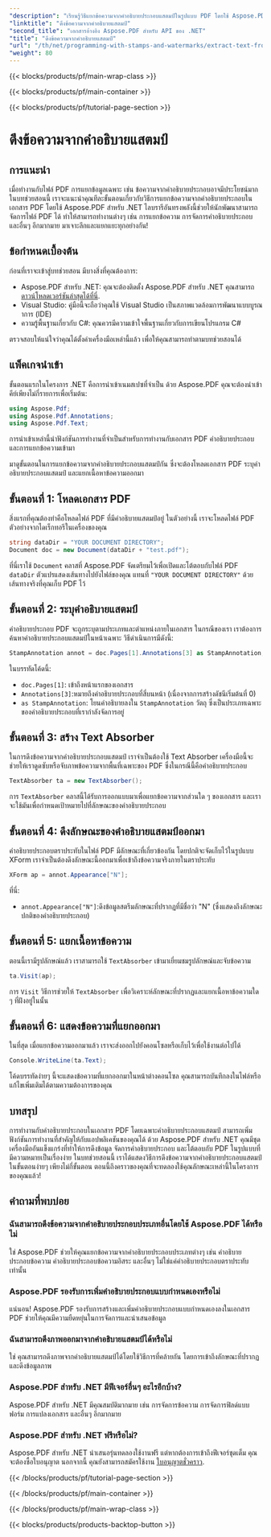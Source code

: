 ```yaml
---
"description": "เรียนรู้วิธีแยกข้อความจากคำอธิบายประกอบแสตมป์ในรูปแบบ PDF โดยใช้ Aspose.PDF สำหรับ .NET ด้วยบทช่วยสอนทีละขั้นตอนนี้ พร้อมด้วยตัวอย่างโค้ดโดยละเอียด"
"linktitle": "ดึงข้อความจากคำอธิบายแสตมป์"
"second_title": "เอกสารอ้างอิง Aspose.PDF สำหรับ API ของ .NET"
"title": "ดึงข้อความจากคำอธิบายแสตมป์"
"url": "/th/net/programming-with-stamps-and-watermarks/extract-text-from-stamp-annotation/"
"weight": 80
---
```


{{< blocks/products/pf/main-wrap-class >}}

{{< blocks/products/pf/main-container >}}

{{< blocks/products/pf/tutorial-page-section >}}

# ดึงข้อความจากคำอธิบายแสตมป์

## การแนะนำ

เมื่อทำงานกับไฟล์ PDF การแยกข้อมูลเฉพาะ เช่น ข้อความจากคำอธิบายประกอบอาจมีประโยชน์มาก ในบทช่วยสอนนี้ เราจะแนะนำคุณทีละขั้นตอนเกี่ยวกับวิธีการแยกข้อความจากคำอธิบายประกอบในเอกสาร PDF โดยใช้ Aspose.PDF สำหรับ .NET ไลบรารีอันทรงพลังนี้ช่วยให้นักพัฒนาสามารถจัดการไฟล์ PDF ได้ ทำให้สามารถทำงานต่างๆ เช่น การแยกข้อความ การจัดการคำอธิบายประกอบ และอื่นๆ อีกมากมาย มาเจาะลึกและแยกแยะทุกอย่างกัน!

## ข้อกำหนดเบื้องต้น

ก่อนที่เราจะเข้าสู่บทช่วยสอน มีบางสิ่งที่คุณต้องการ:

- Aspose.PDF สำหรับ .NET: คุณจะต้องติดตั้ง Aspose.PDF สำหรับ .NET คุณสามารถ [ดาวน์โหลดเวอร์ชันล่าสุดได้ที่นี่](https://releases-aspose.com/pdf/net/).
- Visual Studio: คู่มือนี้จะถือว่าคุณใช้ Visual Studio เป็นสภาพแวดล้อมการพัฒนาแบบบูรณาการ (IDE)
- ความรู้พื้นฐานเกี่ยวกับ C#: คุณควรมีความเข้าใจพื้นฐานเกี่ยวกับการเขียนโปรแกรม C#

ตรวจสอบให้แน่ใจว่าคุณได้ตั้งค่าเครื่องมือเหล่านี้แล้ว เพื่อให้คุณสามารถทำตามบทช่วยสอนได้

## แพ็คเกจนำเข้า

ขั้นตอนแรกในโครงการ .NET คือการนำเข้าเนมสเปซที่จำเป็น ด้วย Aspose.PDF คุณจะต้องนำเข้าคีย์เพียงไม่กี่รายการเพื่อเริ่มต้น:

```csharp
using Aspose.Pdf;
using Aspose.Pdf.Annotations;
using Aspose.Pdf.Text;
```

การนำเข้าเหล่านี้นำฟังก์ชันการทำงานที่จำเป็นสำหรับการทำงานกับเอกสาร PDF คำอธิบายประกอบ และการแยกข้อความเข้ามา

มาดูขั้นตอนในการแยกข้อความจากคำอธิบายประกอบแสตมป์กัน ซึ่งจะต้องโหลดเอกสาร PDF ระบุคำอธิบายประกอบแสตมป์ และแยกเนื้อหาข้อความออกมา

## ขั้นตอนที่ 1: โหลดเอกสาร PDF

สิ่งแรกที่คุณต้องทำคือโหลดไฟล์ PDF ที่มีคำอธิบายแสตมป์อยู่ ในตัวอย่างนี้ เราจะโหลดไฟล์ PDF ตัวอย่างจากไดเร็กทอรีในเครื่องของคุณ

```csharp
string dataDir = "YOUR DOCUMENT DIRECTORY";
Document doc = new Document(dataDir + "test.pdf");
```

ที่นี่เราใช้ `Document` คลาสที่ Aspose.PDF จัดเตรียมไว้เพื่อเปิดและโต้ตอบกับไฟล์ PDF `dataDir` ตัวแปรแสดงเส้นทางไปยังไฟล์ของคุณ แทนที่ `"YOUR DOCUMENT DIRECTORY"` ด้วยเส้นทางจริงที่คุณเก็บ PDF ไว้

## ขั้นตอนที่ 2: ระบุคำอธิบายแสตมป์

คำอธิบายประกอบ PDF จะถูกระบุตามประเภทและตำแหน่งภายในเอกสาร ในกรณีของเรา เราต้องการค้นหาคำอธิบายประกอบแสตมป์ในหน้าเฉพาะ วิธีดำเนินการมีดังนี้:

```csharp
StampAnnotation annot = doc.Pages[1].Annotations[3] as StampAnnotation;
```

ในบรรทัดโค้ดนี้:
- `doc.Pages[1]`: เข้าถึงหน้าแรกของเอกสาร
- `Annotations[3]`:หมายถึงคำอธิบายประกอบที่สี่บนหน้า (เนื่องจากการสร้างดัชนีเริ่มต้นที่ 0)
- `as StampAnnotation`: โยนคำอธิบายลงใน `StampAnnotation` วัตถุ ซึ่งเป็นประเภทเฉพาะของคำอธิบายประกอบที่เรากำลังจัดการอยู่

## ขั้นตอนที่ 3: สร้าง Text Absorber

ในการดึงข้อความจากคำอธิบายประกอบแสตมป์ เราจำเป็นต้องใช้ Text Absorber เครื่องมือนี้จะช่วยให้เราดูดซับหรือจับภาพข้อความจากพื้นที่เฉพาะของ PDF ซึ่งในกรณีนี้คือคำอธิบายประกอบ

```csharp
TextAbsorber ta = new TextAbsorber();
```

การ `TextAbsorber` คลาสนี้ได้รับการออกแบบมาเพื่อแยกข้อความจากส่วนใด ๆ ของเอกสาร และเราจะใช้มันเพื่อกำหนดเป้าหมายไปที่ลักษณะของคำอธิบายประกอบ

## ขั้นตอนที่ 4: ดึงลักษณะของคำอธิบายแสตมป์ออกมา

คำอธิบายประกอบตราประทับในไฟล์ PDF มีลักษณะที่เกี่ยวข้องกัน โดยปกติจะจัดเก็บไว้ในรูปแบบ XForm เราจำเป็นต้องดึงลักษณะนี้ออกมาเพื่อเข้าถึงข้อความจริงภายในตราประทับ

```csharp
XForm ap = annot.Appearance["N"];
```

ที่นี่:
- `annot.Appearance["N"]`:ดึงข้อมูลสตรีมลักษณะที่ปรากฏที่มีชื่อว่า "N" (ซึ่งแสดงถึงลักษณะปกติของคำอธิบายประกอบ)

## ขั้นตอนที่ 5: แยกเนื้อหาข้อความ

ตอนนี้เรามีรูปลักษณ์แล้ว เราสามารถใช้ `TextAbsorber` เข้ามาเยี่ยมชมรูปลักษณ์และจับข้อความ

```csharp
ta.Visit(ap);
```

การ `Visit` วิธีการช่วยให้ `TextAbsorber` เพื่อวิเคราะห์ลักษณะที่ปรากฏและแยกเนื้อหาข้อความใด ๆ ที่ฝังอยู่ในนั้น

## ขั้นตอนที่ 6: แสดงข้อความที่แยกออกมา

ในที่สุด เมื่อแยกข้อความออกมาแล้ว เราจะส่งออกไปยังคอนโซลหรือเก็บไว้เพื่อใช้งานต่อไปได้

```csharp
Console.WriteLine(ta.Text);
```

โค้ดบรรทัดง่ายๆ นี้จะแสดงข้อความที่แยกออกมาในหน้าต่างคอนโซล คุณสามารถบันทึกลงในไฟล์หรือแก้ไขเพิ่มเติมได้ตามความต้องการของคุณ

## บทสรุป

การทำงานกับคำอธิบายประกอบในเอกสาร PDF โดยเฉพาะคำอธิบายประกอบแสตมป์ สามารถเพิ่มฟังก์ชันการทำงานที่สำคัญให้กับแอปพลิเคชันของคุณได้ ด้วย Aspose.PDF สำหรับ .NET คุณมีชุดเครื่องมืออันแข็งแกร่งที่ทำให้การดึงข้อมูล จัดการคำอธิบายประกอบ และโต้ตอบกับ PDF ในรูปแบบที่มีความหมายเป็นเรื่องง่าย ในบทช่วยสอนนี้ เราได้แสดงวิธีการดึงข้อความจากคำอธิบายประกอบแสตมป์ในขั้นตอนง่ายๆ เพียงไม่กี่ขั้นตอน ตอนนี้ถึงคราวของคุณที่จะทดลองใช้คุณลักษณะเหล่านี้ในโครงการของคุณแล้ว!

## คำถามที่พบบ่อย

### ฉันสามารถดึงข้อความจากคำอธิบายประกอบประเภทอื่นโดยใช้ Aspose.PDF ได้หรือไม่  
ใช่ Aspose.PDF ช่วยให้คุณแยกข้อความจากคำอธิบายประกอบประเภทต่างๆ เช่น คำอธิบายประกอบข้อความ คำอธิบายประกอบข้อความอิสระ และอื่นๆ ไม่ใช่แค่คำอธิบายประกอบตราประทับเท่านั้น

### Aspose.PDF รองรับการเพิ่มคำอธิบายประกอบแบบกำหนดเองหรือไม่  
แน่นอน! Aspose.PDF รองรับการสร้างและเพิ่มคำอธิบายประกอบแบบกำหนดเองลงในเอกสาร PDF ช่วยให้คุณมีความยืดหยุ่นในการจัดการและนำเสนอข้อมูล

### ฉันสามารถดึงภาพออกมาจากคำอธิบายแสตมป์ได้หรือไม่  
ใช่ คุณสามารถดึงภาพจากคำอธิบายแสตมป์ได้โดยใช้วิธีการที่คล้ายกัน โดยการเข้าถึงลักษณะที่ปรากฏและดึงข้อมูลภาพ

### Aspose.PDF สำหรับ .NET มีฟีเจอร์อื่นๆ อะไรอีกบ้าง?  
Aspose.PDF สำหรับ .NET มีคุณสมบัติมากมาย เช่น การจัดการข้อความ การจัดการฟิลด์แบบฟอร์ม การแปลงเอกสาร และอื่นๆ อีกมากมาย

### Aspose.PDF สำหรับ .NET ฟรีหรือไม่?  
Aspose.PDF สำหรับ .NET นำเสนอรุ่นทดลองใช้งานฟรี แต่หากต้องการเข้าถึงฟีเจอร์ชุดเต็ม คุณจะต้องซื้อใบอนุญาต นอกจากนี้ คุณยังสามารถสมัครใช้งาน [ใบอนุญาตชั่วคราว](https://purchase-aspose.com/temporary-license/).

{{< /blocks/products/pf/tutorial-page-section >}}

{{< /blocks/products/pf/main-container >}}

{{< /blocks/products/pf/main-wrap-class >}}

{{< blocks/products/products-backtop-button >}}